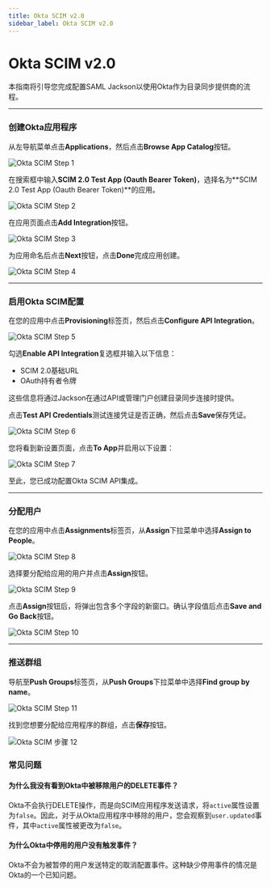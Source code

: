 ```yaml
---
title: Okta SCIM v2.0
sidebar_label: Okta SCIM v2.0
---
```


# Okta SCIM v2.0

本指南将引导您完成配置SAML Jackson以使用Okta作为目录同步提供商的流程。

---

### 创建Okta应用程序

从左导航菜单点击**Applications**，然后点击**Browse App Catalog**按钮。

![Okta SCIM Step 1](/images/docs/jackson/dsync-providers/okta/1.png)

在搜索框中输入**SCIM 2.0 Test App (Oauth Bearer Token)**，选择名为**SCIM 2.0 Test App (Oauth Bearer Token)**的应用。

![Okta SCIM Step 2](/images/docs/jackson/dsync-providers/okta/2.png)

在应用页面点击**Add Integration**按钮。

![Okta SCIM Step 3](/images/docs/jackson/dsync-providers/okta/3.png)

为应用命名后点击**Next**按钮，点击**Done**完成应用创建。

![Okta SCIM Step 4](/images/docs/jackson/dsync-providers/okta/4.png)

---

### 启用Okta SCIM配置

在您的应用中点击**Provisioning**标签页，然后点击**Configure API Integration**。

![Okta SCIM Step 5](/images/docs/jackson/dsync-providers/okta/5.png)

勾选**Enable API Integration**复选框并输入以下信息：

- SCIM 2.0基础URL
- OAuth持有者令牌

这些信息将通过Jackson在通过API或管理门户创建目录同步连接时提供。

点击**Test API Credentials**测试连接凭证是否正确，然后点击**Save**保存凭证。

![Okta SCIM Step 6](/images/docs/jackson/dsync-providers/okta/6.png)

您将看到新设置页面，点击**To App**并启用以下设置：

![Okta SCIM Step 7](/images/docs/jackson/dsync-providers/okta/7.png)

至此，您已成功配置Okta SCIM API集成。

---

### 分配用户

在您的应用中点击**Assignments**标签页，从**Assign**下拉菜单中选择**Assign to People**。

![Okta SCIM Step 8](/images/docs/jackson/dsync-providers/okta/8.png)

选择要分配给应用的用户并点击**Assign**按钮。

![Okta SCIM Step 9](/images/docs/jackson/dsync-providers/okta/9.png)

点击**Assign**按钮后，将弹出包含多个字段的新窗口。确认字段值后点击**Save and Go Back**按钮。

![Okta SCIM Step 10](/images/docs/jackson/dsync-providers/okta/10.png)

---

### 推送群组

导航至**Push Groups**标签页，从**Push Groups**下拉菜单中选择**Find group by name**。

![Okta SCIM Step 11](/images/docs/jackson/dsync-providers/okta/11.png)

找到您想要分配给应用程序的群组，点击**保存**按钮。

![Okta SCIM 步骤 12](/images/docs/jackson/dsync-providers/okta/12.png)

### 常见问题

#### 为什么我没有看到Okta中被移除用户的DELETE事件？

Okta不会执行DELETE操作，而是向SCIM应用程序发送请求，将`active`属性设置为`false`。因此，对于从Okta应用程序中移除的用户，您会观察到`user.updated`事件，其中`active`属性被更改为`false`。

#### 为什么Okta中停用的用户没有触发事件？

Okta不会为被暂停的用户发送特定的取消配置事件。这种缺少停用事件的情况是Okta的一个已知问题。